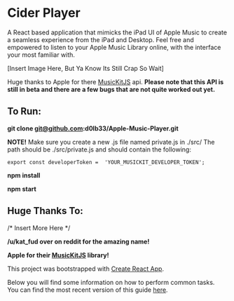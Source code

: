 # **Cider Player**
A React based application that mimicks the iPad UI of Apple Music to create a seamless experience from the iPad and Desktop. Feel free and empowered to listen to your Apple Music Library online, with the interface your most familiar with.

[Insert Image Here, But Ya Know Its Still Crap So Wait]

Huge thanks to Apple for there [MusicKitJS](https://developer.apple.com/documentation/musickitjs "MusicKitJS") api.
**Please note that this API is still in beta and there are a few bugs that are not quite worked out yet.**

## To Run:
**git clone git@github.com:d0lb33/Apple-Music-Player.git**

**NOTE!**
Make sure you create a new .js file named private.js in ./src/
The path should be ./src/private.js
and should contain the following:

    export const developerToken =  'YOUR_MUSICKIT_DEVELOPER_TOKEN';

**npm install**

**npm start**

## Huge Thanks To:
/* Insert More Here */

**/u/kat_fud over on reddit for the amazing name!**

**Apple for their [MusicKitJS](https://developer.apple.com/documentation/musickitjs) library!**

This project was bootstrapped with [Create React App](https://github.com/facebook/create-react-app).

Below you will find some information on how to perform common tasks.<br>
You can find the most recent version of this guide [here](https://github.com/facebook/create-react-app/blob/master/packages/react-scripts/template/README.md).
